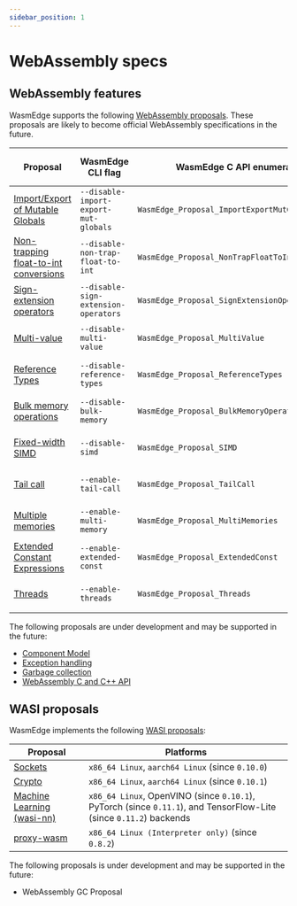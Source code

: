 ```yaml
---
sidebar_position: 1
---
```


# WebAssembly specs

## WebAssembly features

WasmEdge supports the following [WebAssembly proposals](https://github.com/WebAssembly/proposals). These proposals are likely to become official WebAssembly specifications in the future.

| Proposal | WasmEdge CLI flag | WasmEdge C API enumeration | Default turning on | Interpreter mode | AOT mode |
| --- | --- | --- | --- | --- | --- |
| [Import/Export of Mutable Globals][] | `--disable-import-export-mut-globals` | `WasmEdge_Proposal_ImportExportMutGlobals` | ✓ (since `0.8.2`) | ✓ | ✓ |
| [Non-trapping float-to-int conversions][] | `--disable-non-trap-float-to-int` | `WasmEdge_Proposal_NonTrapFloatToIntConversions` | ✓ (since `0.8.2`) | ✓ | ✓ |
| [Sign-extension operators][] | `--disable-sign-extension-operators` | `WasmEdge_Proposal_SignExtensionOperators` | ✓ (since `0.8.2`) | ✓ | ✓ |
| [Multi-value][] | `--disable-multi-value` | `WasmEdge_Proposal_MultiValue` | ✓ (since `0.8.2`) | ✓ | ✓ |
| [Reference Types][] | `--disable-reference-types` | `WasmEdge_Proposal_ReferenceTypes` | ✓ (since `0.8.2`) | ✓ | ✓ |
| [Bulk memory operations][] | `--disable-bulk-memory` | `WasmEdge_Proposal_BulkMemoryOperations` | ✓ (since `0.8.2`) | ✓ | ✓ |
| [Fixed-width SIMD][] | `--disable-simd` | `WasmEdge_Proposal_SIMD` | ✓ (since `0.9.0`) | ✓ (since `0.8.2`) | ✓ (since `0.8.2`) |
| [Tail call][] | `--enable-tail-call` | `WasmEdge_Proposal_TailCall` |  | ✓ (since `0.10.0`) | ✓ (since `0.10.0`) |
| [Multiple memories][] | `--enable-multi-memory` | `WasmEdge_Proposal_MultiMemories` |  | ✓ (since `0.9.1`) | ✓ (since `0.9.1`) |
| [Extended Constant Expressions][] | `--enable-extended-const` | `WasmEdge_Proposal_ExtendedConst` |  | ✓ (since `0.10.0`) | ✓ (since `0.10.0`) |
| [Threads][] | `--enable-threads` | `WasmEdge_Proposal_Threads` |  | ✓ (since `0.10.1`) | ✓ (since `0.10.1`) |

The following proposals are under development and may be supported in the future:

-   [Component Model][]
-   [Exception handling][]
-   [Garbage collection][]
-   [WebAssembly C and C++ API][]

[Import/Export of Mutable Globals]: https://github.com/WebAssembly/mutable-global
[Non-trapping float-to-int conversions]: https://github.com/WebAssembly/nontrapping-float-to-int-conversions
[Sign-extension operators]: https://github.com/WebAssembly/sign-extension-ops
[Multi-value]: https://github.com/WebAssembly/multi-value
[Reference Types]: https://github.com/WebAssembly/reference-types
[Bulk memory operations]: https://github.com/WebAssembly/bulk-memory-operations
[Fixed-width SIMD]: https://github.com/webassembly/simd
[Tail call]: https://github.com/WebAssembly/tail-call
[Multiple memories]: https://github.com/WebAssembly/multi-memory
[Extended Constant Expressions]: https://github.com/WebAssembly/extended-const
[Threads]: https://github.com/webassembly/threads
[Component Model]: https://github.com/WebAssembly/component-model
[Exception handling]: https://github.com/WebAssembly/exception-handling
[Garbage collection]: https://github.com/WebAssembly/gc
[WebAssembly C and C++ API]: https://github.com/WebAssembly/wasm-c-api

## WASI proposals

WasmEdge implements the following [WASI proposals](https://github.com/WebAssembly/WASI/blob/main/Proposals.md):

| Proposal | Platforms |
| --- | --- |
| [Sockets][] | `x86_64 Linux`, `aarch64 Linux` (since `0.10.0`) |
| [Crypto][] | `x86_64 Linux`, `aarch64 Linux` (since `0.10.1`) |
| [Machine Learning (wasi-nn)][] | `x86_64 Linux`, OpenVINO (since `0.10.1`), PyTorch (since `0.11.1`), and TensorFlow-Lite (since `0.11.2`) backends |
| [proxy-wasm][] | `x86_64 Linux (Interpreter only)` (since `0.8.2`) |

The following proposals is under development and may be supported in the future:

-   WebAssembly GC Proposal

[Sockets]: https://github.com/WebAssembly/wasi-sockets
[Crypto]: https://github.com/WebAssembly/wasi-crypto
[Machine Learning (wasi-nn)]: https://github.com/WebAssembly/wasi-nn
[proxy-wasm]: https://github.com/proxy-wasm/spec
